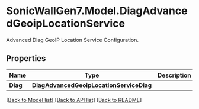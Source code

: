 # SonicWallGen7.Model.DiagAdvancedGeoipLocationService
Advanced Diag GeoIP Location Service Configuration.

## Properties

Name | Type | Description | Notes
------------ | ------------- | ------------- | -------------
**Diag** | [**DiagAdvancedGeoipLocationServiceDiag**](DiagAdvancedGeoipLocationServiceDiag.md) |  | [optional] 

[[Back to Model list]](../README.md#documentation-for-models) [[Back to API list]](../README.md#documentation-for-api-endpoints) [[Back to README]](../README.md)

